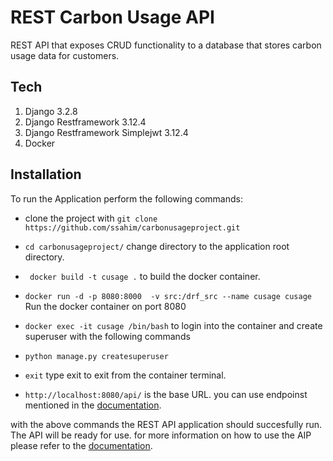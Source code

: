 # REST Carbon Usage API
REST API that exposes CRUD functionality to a database that stores carbon usage data for customers.


## Tech
1. Django 3.2.8
2. Django Restframework 3.12.4
3. Django Restframework Simplejwt 3.12.4
4. Docker
 

## Installation

To run the Application perform the following commands: 

* clone the project with  `git clone https://github.com/ssahim/carbonusageproject.git`
* `cd carbonusageproject/` change directory to the application root directory.

* ` docker build -t cusage .` to build the docker container.
* ` docker run -d -p 8080:8000  -v src:/drf_src --name cusage cusage `  Run the docker container on port 8080
* `docker exec -it cusage /bin/bash` to login into the container and create superuser with the following commands 
*  `python manage.py createsuperuser` 
* `exit` type exit to exit from the container  terminal.
* `http://localhost:8080/api/` is the base URL. you can use endpoinst mentioned in the  [documentation](https://github.com/ssahim/carbonusageproject/wiki). 


with the above commands the REST API application should succesfully run. The API will be ready for use. for more information on how to use the AIP please refer to the [documentation](https://github.com/ssahim/carbonusageproject/wiki). 


